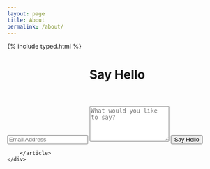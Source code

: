 ```yaml
---
layout: page
title: About
permalink: /about/
---
```


{% include typed.html %}

<span class="element"></span>
<script>
    $(function(){
        $(".element").typed({
            strings: ["This section is still in process..^1000 meanwhile follow me on Twitter and Github.^300<br>Or say hello^1000 <br> Cheers"],
            typeSpeed: 0
        });
    });
</script>



<div class="contact-form">
          <div class="measure">
            <div class="post">
                  <header class="post-header">
                    <h1 class="h2">Say Hello</h1>
                  </header>
                  <article class="post-content">
                  <div class="py2">
                  <form action="https://formspree.io/karlheinzniebuhr@protonmail.com" method="POST" class="">
                    <input type="text" name="email" class="input mobile-block" placeholder="Email Address">
                    <textarea type="text" name="content" class="input mobile-block" rows="5" placeholder="What would you like to say?"></textarea>
                    <input type="submit" class="button button-blue button-big mobile-block" value="Say Hello">
                  </form>
                </div>

        </article>
    </div>
 </div>
</div>



